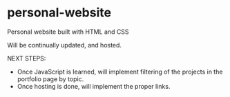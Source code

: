 # personal-website
Personal website built with HTML and CSS

Will be continually updated, and hosted. 

NEXT STEPS:
- Once JavaScript is learned, will implement filtering of the projects in the portfolio page by topic.
- Once hosting is done, will implement the proper links.
